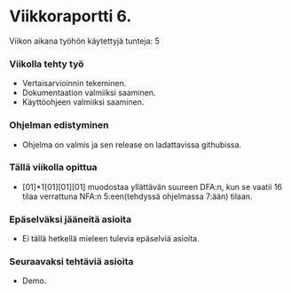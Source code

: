 # Viikkoraportti 6.
Viikon aikana työhön käytettyjä tunteja: 5  
### Viikolla tehty työ  
* Vertaisarvioinnin tekeminen.  
* Dokumentaation valmiiksi saaminen.  
* Käyttöohjeen valmiiksi saaminen.  

### Ohjelman edistyminen  
* Ohjelma on valmis ja sen release on ladattavissa githubissa.  

### Tällä viikolla opittua
* [01]*1[01][01][01] muodostaa yllättävän suureen DFA:n, kun se vaatii 16 tilaa verrattuna NFA:n 5:een(tehdyssä ohjelmassa 7:ään) tilaan.  

### Epäselväksi jääneitä asioita
* Ei tällä hetkellä mieleen tulevia epäselviä asioita.

### Seuraavaksi tehtäviä asioita  
* Demo. 
